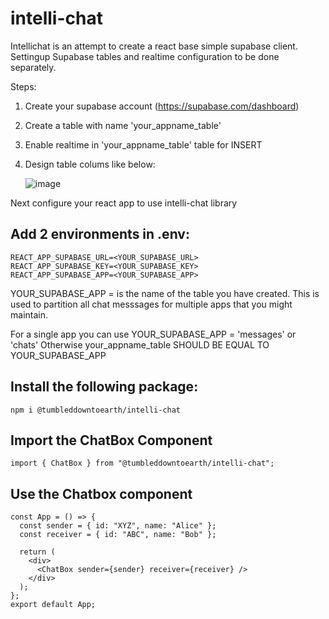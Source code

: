 # intelli-chat

Intellichat is an attempt to create a react base simple supabase client. Settingup Supabase tables and realtime configuration to be done separately.

Steps:

1. Create your supabase account (https://supabase.com/dashboard)
2. Create a table with name 'your_appname_table'
3. Enable realtime in 'your_appname_table' table for INSERT
4. Design table colums like below:
   
   ![image](https://github.com/palarnab/intelli-chat/assets/39365010/5c4c0990-40e6-436c-bbbc-20e8786e290c)


Next configure your react app to use intelli-chat library

## Add 2 environments in .env:

```
REACT_APP_SUPABASE_URL=<YOUR_SUPABASE_URL>
REACT_APP_SUPABASE_KEY=<YOUR_SUPABASE_KEY>
REACT_APP_SUPABASE_APP=<YOUR_SUPABASE_APP>
```

YOUR_SUPABASE_APP = is the name of the table you have created. This is used to partition all chat messsages for multiple apps that you might maintain.

For a single app you can use YOUR_SUPABASE_APP = 'messages' or 'chats'
Otherwise your_appname_table SHOULD BE EQUAL TO YOUR_SUPABASE_APP

## Install the following package:

```
npm i @tumbleddowntoearth/intelli-chat
```

## Import the ChatBox Component

```
import { ChatBox } from "@tumbleddowntoearth/intelli-chat";
```

## Use the Chatbox component

```
const App = () => {
  const sender = { id: "XYZ", name: "Alice" };
  const receiver = { id: "ABC", name: "Bob" };

  return (
    <div>
      <ChatBox sender={sender} receiver={receiver} />
    </div>
  );
};
export default App;
```
